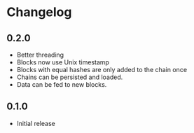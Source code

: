 # Changelog

## 0.2.0

* Better threading
* Blocks now use Unix timestamp
* Blocks with equal hashes are only added to the chain once
* Chains can be persisted and loaded.
* Data can be fed to new blocks.

## 0.1.0

* Initial release
